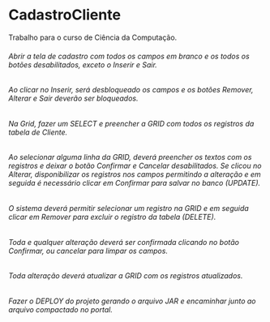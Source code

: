 # CadastroCliente

Trabalho para o curso de Ciência da Computação.

###### Abrir a tela de cadastro com todos os campos em branco e os todos os botões desabilitados, exceto o Inserir e Sair. 
###### Ao clicar no Inserir, será desbloqueado os campos e os botões Remover, Alterar e Sair deverão ser bloqueados.
###### Na Grid, fazer um SELECT e preencher a GRID com todos os registros da tabela de Cliente. 
###### Ao selecionar alguma linha da GRID, deverá preencher os textos com os registros e deixar o botão Confirmar e Cancelar desabilitados. Se clicou no Alterar, disponibilizar os registros nos campos permitindo a alteração e em seguida é necessário clicar em Confirmar para salvar no banco (UPDATE).
###### O sistema deverá permitir selecionar um registro na GRID e em seguida clicar em Remover para excluir o registro da tabela (DELETE).
###### Toda e qualquer alteração deverá ser confirmada clicando no botão Confirmar, ou cancelar para limpar os campos.
###### Toda alteração deverá atualizar a GRID com os registros atualizados.
###### Fazer o DEPLOY do projeto gerando o arquivo JAR e encaminhar junto ao arquivo compactado no portal.
